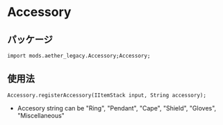 # Accessory

## パッケージ

```zenscript
import mods.aether_legacy.Accessory;Accessory;
```
## 使用法

```zenscript
Accessory.registerAccessory(IItemStack input, String accessory);
```
- Accesory string can be "Ring", "Pendant", "Cape", "Shield", "Gloves", "Miscellaneous"